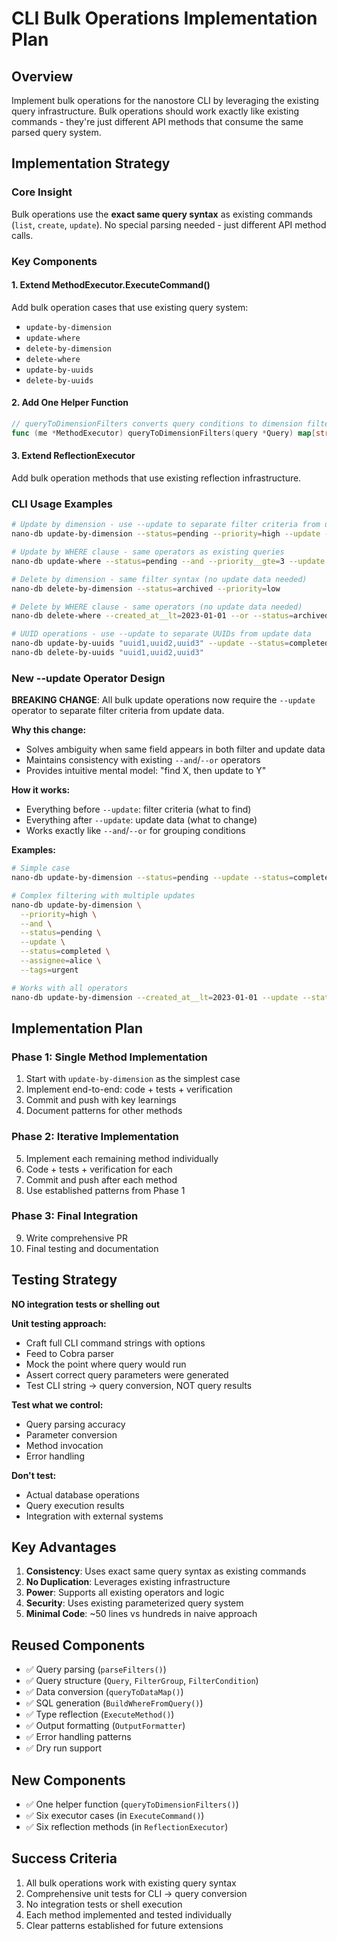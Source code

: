 # CLI Bulk Operations Implementation Plan

## Overview

Implement bulk operations for the nanostore CLI by leveraging the existing query infrastructure. Bulk operations should work exactly like existing commands - they're just different API methods that consume the same parsed query system.

## Implementation Strategy

### Core Insight

Bulk operations use the **exact same query syntax** as existing commands (`list`, `create`, `update`). No special parsing needed - just different API method calls.

### Key Components

#### 1. Extend MethodExecutor.ExecuteCommand()

Add bulk operation cases that use existing query system:

- `update-by-dimension`
- `update-where`
- `delete-by-dimension`
- `delete-where`
- `update-by-uuids`
- `delete-by-uuids`

#### 2. Add One Helper Function

```go
// queryToDimensionFilters converts query conditions to dimension filters map
func (me *MethodExecutor) queryToDimensionFilters(query *Query) map[string]interface{}
```

#### 3. Extend ReflectionExecutor

Add bulk operation methods that use existing reflection infrastructure.

### CLI Usage Examples

```bash
# Update by dimension - use --update to separate filter criteria from update data
nano-db update-by-dimension --status=pending --priority=high --update --status=completed --assignee=john

# Update by WHERE clause - same operators as existing queries  
nano-db update-where --status=pending --and --priority__gte=3 --update --assignee=john --status=completed

# Delete by dimension - same filter syntax (no update data needed)
nano-db delete-by-dimension --status=archived --priority=low

# Delete by WHERE clause - same operators (no update data needed)
nano-db delete-where --created_at__lt=2023-01-01 --or --status=archived

# UUID operations - use --update to separate UUIDs from update data
nano-db update-by-uuids "uuid1,uuid2,uuid3" --update --status=completed --assignee=alice
nano-db delete-by-uuids "uuid1,uuid2,uuid3"
```

### New --update Operator Design

**BREAKING CHANGE**: All bulk update operations now require the `--update` operator to separate filter criteria from update data.

**Why this change:**

- Solves ambiguity when same field appears in both filter and update data
- Maintains consistency with existing `--and`/`--or` operators
- Provides intuitive mental model: "find X, then update to Y"

**How it works:**

- Everything before `--update`: filter criteria (what to find)
- Everything after `--update`: update data (what to change)
- Works exactly like `--and`/`--or` for grouping conditions

**Examples:**

```bash
# Simple case
nano-db update-by-dimension --status=pending --update --status=completed

# Complex filtering with multiple updates
nano-db update-by-dimension \
  --priority=high \
  --and \
  --status=pending \
  --update \
  --status=completed \
  --assignee=alice \
  --tags=urgent

# Works with all operators
nano-db update-by-dimension --created_at__lt=2023-01-01 --update --status=archived
```

## Implementation Plan

### Phase 1: Single Method Implementation

1. Start with `update-by-dimension` as the simplest case
2. Implement end-to-end: code + tests + verification
3. Commit and push with key learnings
4. Document patterns for other methods

### Phase 2: Iterative Implementation

5. Implement each remaining method individually
6. Code + tests + verification for each
7. Commit and push after each method
8. Use established patterns from Phase 1

### Phase 3: Final Integration

9. Write comprehensive PR
10. Final testing and documentation

## Testing Strategy

**NO integration tests or shelling out**

**Unit testing approach:**

- Craft full CLI command strings with options
- Feed to Cobra parser
- Mock the point where query would run
- Assert correct query parameters were generated
- Test CLI string → query conversion, NOT query results

**Test what we control:**

- Query parsing accuracy
- Parameter conversion
- Method invocation
- Error handling

**Don't test:**

- Actual database operations
- Query execution results
- Integration with external systems

## Key Advantages

1. **Consistency**: Uses exact same query syntax as existing commands
2. **No Duplication**: Leverages existing infrastructure
3. **Power**: Supports all existing operators and logic
4. **Security**: Uses existing parameterized query system
5. **Minimal Code**: ~50 lines vs hundreds in naive approach

## Reused Components

- ✅ Query parsing (`parseFilters()`)
- ✅ Query structure (`Query`, `FilterGroup`, `FilterCondition`)
- ✅ Data conversion (`queryToDataMap()`)
- ✅ SQL generation (`BuildWhereFromQuery()`)
- ✅ Type reflection (`ExecuteMethod()`)
- ✅ Output formatting (`OutputFormatter`)
- ✅ Error handling patterns
- ✅ Dry run support

## New Components

- ✅ One helper function (`queryToDimensionFilters()`)
- ✅ Six executor cases (in `ExecuteCommand()`)
- ✅ Six reflection methods (in `ReflectionExecutor`)

## Success Criteria

1. All bulk operations work with existing query syntax
2. Comprehensive unit tests for CLI → query conversion
3. No integration tests or shell execution
4. Each method implemented and tested individually
5. Clear patterns established for future extensions
